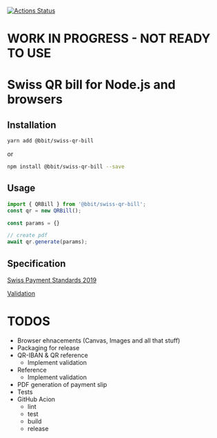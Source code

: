 [![Actions Status](https://github.com/bbit-cloud/swiss-qr-bill/workflows/Node%20CI/badge.svg)](https://github.com//bbit-cloud/swiss-qr-bill/actions)

# WORK IN PROGRESS - NOT READY TO USE

# Swiss QR bill for Node.js and browsers

## Installation

``` bash
yarn add @bbit/swiss-qr-bill
```

or

``` bash
npm install @bbit/swiss-qr-bill --save
```

## Usage

``` ts
import { QRBill } from '@bbit/swiss-qr-bill';
const qr = new QRBill();

const params = {}

// create pdf
await qr.generate(params);
```

## Specification

[Swiss Payment Standards 2019](https://www.paymentstandards.ch/dam/downloads/ig-qr-bill-en.pdf)

[Validation](https://www.swiss-qr-invoice.org/validator/?lang=de)

# TODOS

- Browser ehnacements (Canvas, Images and all that stuff)
- Packaging for release
- QR-IBAN & QR reference
  - Implement validation
- Reference
  - Implement validation
- PDF generation of payment slip
- Tests
- GitHub Acion
  - lint
  - test
  - build
  - release
